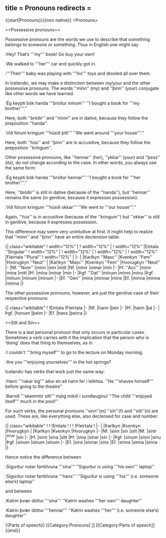 title = Pronouns
redirects =
---

{{start|Pronouns}}{{non native}}
=Pronouns=

==Possessive pronouns==

Possessive pronouns are the words we use to describe that something belongs to someone or something. Thus in English one might say

:Hey! That’s '''my''' book! Go buy your own!

:We walked to '''her''' car and quickly got in.

:'''Their''' baby was playing with '''his''' toys and drooled all over them.

In Icelandic, we may make a distinction between my/your and the other possessive pronouns. The words ''minn'' (my) and ''þinn'' (your) conjugate like other words we have learned.

<!-- LM I made these examples from scratch so they're probably wrong -->
:Ég keypti bók handa '''bróður mínum''' ''I bought a book for '''my brother'''.''

Here, both ''bróðir'' and ''minn'' are in dative, because they follow the preposition ''handa''.

:Við fórum kringum '''húsið þítt''' ''We went around '''your house'''.''

Here, both ''hús'' and ''þinn'' are in accusitive, because they follow the preposition ''kringum''.

Other possessive pronouns, like ''hennar'' (her), ''ykkar'' (your) and ''þess'' (its), do not change according to the case. In other words, you always use the same form:

:Ég keypti bók handa '''bróður hennar''' ''I bought a book for '''her brother'''.''

Here, ''bróðir'' is still in dative (because of the ''handa''), but ''hennar'' remains the same (in genitive, because it expresses possession).

:Við fórum kringum '''húsið okkar''' ''We went to '''our house'''.''

Again, ''hús'' is in accusitive (because of the ''kringum'') but ''okkar'' is still in genitive, because it expresses possession.

This difference may seem very unintuitive at first. It might help to realize that ''minn'' and ''þinn'' have an entire declension table:

{| class="wikitable"
! width="12%" |
! width="12%" |
! width="12%" |Eintala ''Singular''
! width="12%" |
! width="12%" |
! width="12%" |
! width="12%" |Fleirtala ''Plural''
! width="12%" |
|-
|
|Karlkyn ''Masc''
|Kvenkyn ''Fem''
|Hvorugkyn ''Neut''
|
|Karlkyn ''Masc''
|Kvenkyn ''Fem''
|Hvorugkyn ''Neut''
|-
|Nf. ''Nom''
|minn
|mín
|mitt
|Nf.
|mínir
|mínar
|mín
|-
|Þf. ''Acc''
|minn
|mína
|mitt
|Þf.
|mína
|mínar
|mín
|-
|Þgf. ''Dat''
|mínum
|minni
|mínu
|Þgf.
|mínum
|mínum
|mínum
|-
|Ef. ''Gen''
|míns
|minnar
|míns
|Ef.
|minna
|minna
|minna
|}

The other possessive pronouns, however, are just the genitive case of their respective pronouns:

{| class="wikitable"
!
!Eintala
!Fleirtala
|-
|Nf.
|hann
|þeir
|-
|Þf.
|hann
|þá
|-
|Þgf.
|honum
|þeim
|-
|Ef.
|hans
|þeirra
|}

==Sitt and Sín==

There is a last personal pronoun that only occurs in particular cases. Sometimes a verb carries with it the implication that the person who is ‘doing’ does that thing to themselves, as in

:I couldn’t '''bring myself''' to go to the lecture on Monday morning.

:Are you '''enjoying yourselves''' in the hot springs?

Icelandic has verbs that work just the same way:

:Hann '''rakar sig''' áður en að hann fer í leikhús. ''He '''shaves himself''' before going to the theatre''

:Barnið '''skemmtir sitt''' mjög mikið í sundlauginu! ''The child '''enjoyed itself''' much in the pool!''

For such verbs, the personal pronouns ''sinn''(m) ''sín''(f) and ''sitt''(n) are used. These are, like everything else, also declensed for case and number:

{| class="wikitable"
!
!
!Eintala
!
!
!
!Fleirtala
!
|-
|
|Karlkyn
|Kvenkyn
|Hvorugkyn
|
|Karlkyn
|Kvenkyn
|Hvorugkyn
|-
|Nf.
|sinn
|sín
|sitt
|Nf.
|sínir
|<sup>sínar</sup>
|sín
|-
|Þf.
|sinn
|sína
|sitt
|Þf.
|sína
|sínar
|sín
|-
|Þgf.
|sínum
|sinni
|sínu
|Þgf.
|sínum
|sínum
|sínum
|-
|Ef.
|síns
|sinnar
|síns
|Ef.
|sinna
|sinna
|sinna
|}

<!-- LM What is the difference with the afturbeygt fornafn? http://bin.arnastofnun.is/leit/?id=403779 -->
Hence notice the difference between

<!-- LM Examples stolen from colloquial Icelandic-->
:Sigurður notar fartölvuna '''sína''' ''Sigurður is using '''his own''' laptop''

:Sigurður notar fartölvuna '''hans''' ''Sigurður is using '''his''' (i.e. someone else’s) laptop''

and between

:Katrín þvær dóttur '''sína''' ''Katrín washes '''her own''' daughter''

:Katrín þvær dóttur '''hennar''' ''Katrín washes '''her''' (i.e. someone else’s) daughter''


{{Parts of speech}}
[[Category:Pronouns| ]]
[[Category:Parts of speech]]
{{end}}